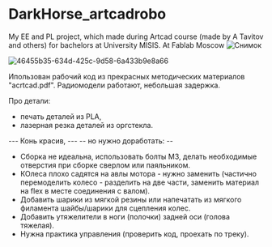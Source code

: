 # DarkHorse_artcadrobo
My EE and PL project, which made during Artcad course (made by A Tavitov and others) for bachelors at University MISIS. At Fablab Moscow
![Снимок](https://github.com/anna0125/DarkHorse_artcadrobo/assets/17871384/e605ac31-efcd-4363-98b2-32c0c79b5ac3)

![46455b35-634d-425c-9d58-6a433b9e8a66](https://github.com/anna0125/DarkHorse_artcadrobo/assets/17871384/fc645aa2-de97-47b6-be0c-516efad24308)


Ипользован рабочий код из прекрасных методических материалов "acrtcad.pdf". Радиомодели работают, небольшая задержка. 

Про детали: 
+ печать деталей из PLA,
+ лазерная резка деталей из оргстекла.

--- Конь красив, ---
-- но нужно доработать: --
+ Сборка не идеальна, использовать болты М3, делать необходимые отверстия при сборке сверлом или паяльником.
+ КОлеса плохо садятся на авлы мотора - нужно заменить (частично перемоделить колесо - разделить на две части, заменить материал на flex в месте соединения с валом).
+ Добавить шарики из мягкой резины или напечатать из мягкого филамента шайбы/шарики для сцепления колес.
+ Добавить утяжелители в ноги (полочки) задней оси (голова тяжелая).
+ Нужна практика управления (проверить код, проехать по треку).



